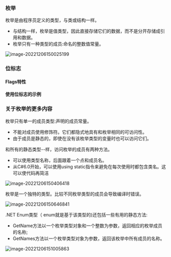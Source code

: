 ### 枚举

枚举是由程序员定义的类型，与类或结构一样。

+ 与结构一样，枚举是值类型，因此直接存储它们的数据，而不是分开存储成引用和数据。
+ 枚举只有一种类型的成员:命名的整数值常量。

![image-20221206150025199](https://s2.loli.net/2022/12/06/nLw9GcCf2lF83bB.png)

### 位标志

#### Flags特性

#### 使用位标志的示例



### 关于枚举的更多内容

枚举只有单一的成员类型:声明的成员常量。

+ 不能对成员使用修饰符。它们都隐式地具有和枚举相同的可访问性。
+ 由于成员是静态的，即使在没有该枚举类型的变量时也可以访问它们。

和所有的静态类型--样，访问枚举的成员有两种方法。

+ 可以使用类型名称，后面跟着一个点和成员名。
+ 从C#6.0开始，可以使用using static指令来避免在每次使用时都包含类名。这可以使代码再简洁

![image-20221206150406418](https://s2.loli.net/2022/12/06/PFzxRk964OyNXuj.png)



枚举是一个独特的类型。比较不同枚举类型的成员会导致编译时错误。

![image-20221206150646841](https://s2.loli.net/2022/12/06/TLBCGUgeklEJRyp.png)



.NET Enum类型（ enum就是基于该类型的)还包括一些有用的静态方法:

+ GetName方法以一个枚举类型对象和一个整数为参数，返回相应的枚举成员的名称;
+ GetNames方法以一个枚举类型对象为参数，返回该枚举中所有成员的名称。

![image-20221206151005863](https://s2.loli.net/2022/12/06/aMpwsLoG5b91Z3Y.png)
